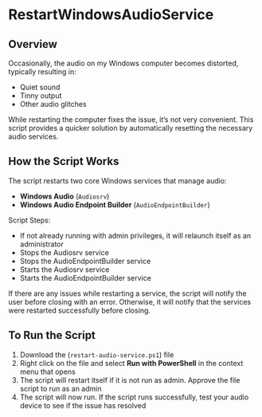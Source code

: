 # RestartWindowsAudioService

## Overview
Occasionally, the audio on my Windows computer becomes distorted, typically resulting in:

- Quiet sound  
- Tinny output  
- Other audio glitches  

While restarting the computer fixes the issue, it’s not very convenient. This script provides a quicker solution by automatically resetting the necessary audio services.

## How the Script Works
The script restarts two core Windows services that manage audio:

- **Windows Audio** (`Audiosrv`)
- **Windows Audio Endpoint Builder** (`AudioEndpointBuilder`)

Script Steps:
- If not already running with admin privileges, it will relaunch itself as an administrator
- Stops the Audiosrv service
- Stops the AudioEndpointBuilder service
- Starts the Audiosrv service
- Starts the AudioEndpointBuilder service

If there are any issues while restarting a service, the script will notify the user before closing with an error. Otherwise, it will notify that the services were restarted successfully before closing.

## To Run the Script
1. Download the (`restart-audio-service.ps1`) file
2. Right click on the file and select **Run with PowerShell** in the context menu that opens
3. The script will restart itself if it is not run as admin. Approve the file script to run as an admin
4. The script will now run. If the script runs successfully, test your audio device to see if the issue has resolved
